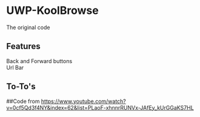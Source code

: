 # UWP-KoolBrowse
The original code
## Features
Back and Forward buttons</br>
Url Bar
## To-To's
##Code from
https://www.youtube.com/watch?v=0cf5Qd3f4NY&index=62&list=PLaoF-xhnnrRUNVx-JAfEy_kUrGGaKS7HL
